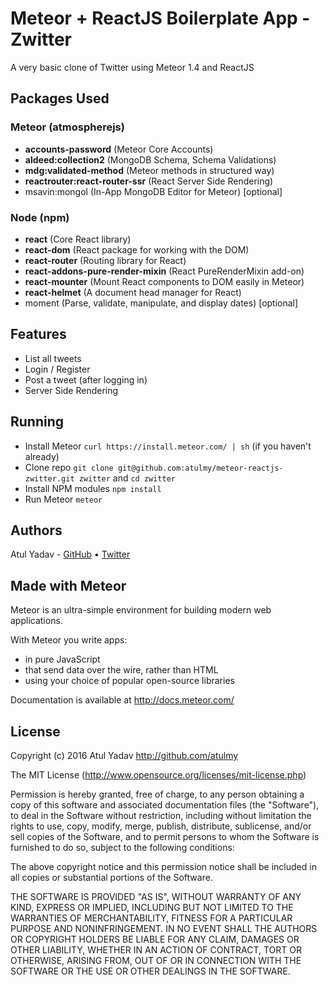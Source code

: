 # Meteor + ReactJS Boilerplate App - Zwitter
A very basic clone of Twitter using Meteor 1.4 and ReactJS

## Packages Used

### Meteor (atmospherejs)
- **accounts-password** (Meteor Core Accounts)
- **aldeed:collection2** (MongoDB Schema, Schema Validations)
- **mdg:validated-method** (Meteor methods in structured way)
- **reactrouter:react-router-ssr** (React Server Side Rendering)
- msavin:mongol (In-App MongoDB Editor for Meteor) [optional]

### Node (npm)
- **react** (Core React library)
- **react-dom** (React package for working with the DOM)
- **react-router** (Routing library for React)
- **react-addons-pure-render-mixin** (React PureRenderMixin add-on)
- **react-mounter** (Mount React components to DOM easily in Meteor)
- **react-helmet** (A document head manager for React)
- moment (Parse, validate, manipulate, and display dates) [optional]

## Features
- List all tweets
- Login / Register
- Post a tweet (after logging in)
- Server Side Rendering

## Running
- Install Meteor `curl https://install.meteor.com/ | sh` (if you haven't already)
- Clone repo `git clone git@github.com:atulmy/meteor-reactjs-zwitter.git zwitter` and `cd zwitter`
- Install NPM modules `npm install`
- Run Meteor `meteor`

## Authors

Atul Yadav - [GitHub](https://github.com/atulmy) &bull; [Twitter](https://twitter.com/atulmy)

## Made with Meteor

Meteor is an ultra-simple environment for building modern web
applications.

With Meteor you write apps:

* in pure JavaScript
* that send data over the wire, rather than HTML
* using your choice of popular open-source libraries

Documentation is available at http://docs.meteor.com/

## License

Copyright (c) 2016 Atul Yadav http://github.com/atulmy

The MIT License (http://www.opensource.org/licenses/mit-license.php)

Permission is hereby granted, free of charge, to any person obtaining a copy of this software and associated documentation files (the "Software"), to deal in the Software without restriction, including without limitation the rights to use, copy, modify, merge, publish, distribute, sublicense, and/or sell copies of the Software, and to permit persons to whom the Software is furnished to do so, subject to the following conditions:

The above copyright notice and this permission notice shall be included in all copies or substantial portions of the Software.

THE SOFTWARE IS PROVIDED "AS IS", WITHOUT WARRANTY OF ANY KIND, EXPRESS OR IMPLIED, INCLUDING BUT NOT LIMITED TO THE WARRANTIES OF MERCHANTABILITY, FITNESS FOR A PARTICULAR PURPOSE AND NONINFRINGEMENT. IN NO EVENT SHALL THE AUTHORS OR COPYRIGHT HOLDERS BE LIABLE FOR ANY CLAIM, DAMAGES OR OTHER LIABILITY, WHETHER IN AN ACTION OF CONTRACT, TORT OR OTHERWISE, ARISING FROM, OUT OF OR IN CONNECTION WITH THE SOFTWARE OR THE USE OR OTHER DEALINGS IN THE SOFTWARE.
